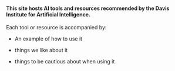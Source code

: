 #### This site hosts AI tools and resources recommended by the Davis Institute for Artificial Intelligence.

Each tool or resource is accompanied by:

- An example of how to use it

- things we like about it

- things to be cautious about when using it
